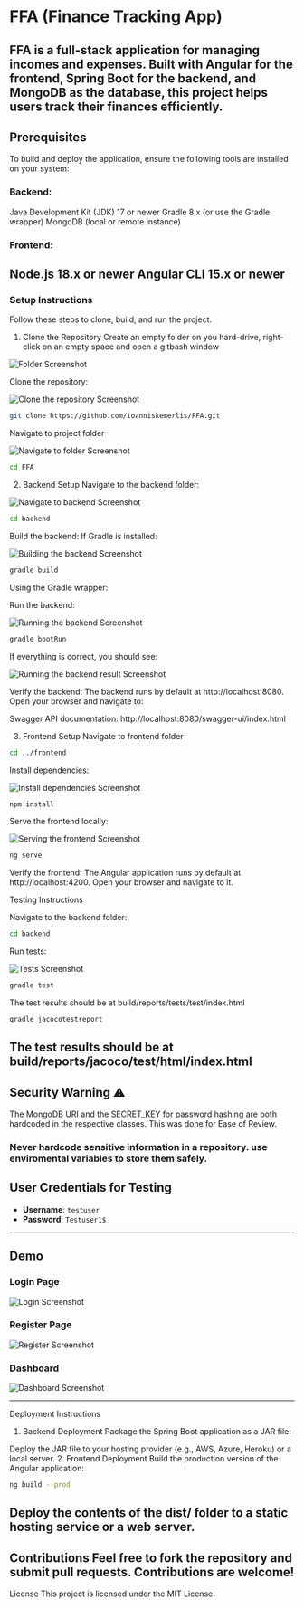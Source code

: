 # FFA (Finance Tracking App)
FFA is a full-stack application for managing incomes and expenses. Built with Angular for the frontend, Spring Boot for the backend, and MongoDB as the database, this project helps users track their finances efficiently.
---

## Prerequisites
To build and deploy the application, ensure the following tools are installed on your system:

### Backend:
Java Development Kit (JDK) 17 or newer
Gradle 8.x (or use the Gradle wrapper)
MongoDB (local or remote instance)
### Frontend:
Node.js 18.x or newer
Angular CLI 15.x or newer
---


### Setup Instructions
Follow these steps to clone, build, and run the project.

1. Clone the Repository
Create an empty folder on you hard-drive, right-click on an empty space and open a gitbash window

![Folder Screenshot](https://github.com/ioanniskemerlis/FFA/blob/main/images/folder.PNG?raw=true "Folder Screenshot")

Clone the repository:

![Clone the repository Screenshot](https://github.com/ioanniskemerlis/FFA/blob/main/images/clone.PNG?raw=true "Clone the repository Screenshot")
```bash
git clone https://github.com/ioanniskemerlis/FFA.git
```

Navigate to project folder

![Navigate to folder Screenshot](https://github.com/ioanniskemerlis/FFA/blob/main/images/navigate.PNG?raw=true "Navigate to folder Screenshot")
```bash
cd FFA
```

2. Backend Setup
Navigate to the backend folder:

![Navigate to backend Screenshot](https://github.com/ioanniskemerlis/FFA/blob/main/images/navigate2.PNG?raw=true "Navigate to backend Screenshot")
```bash
cd backend
```

Build the backend:
If Gradle is installed:

![Building the backend Screenshot](https://github.com/ioanniskemerlis/FFA/blob/main/images/gbuild.PNG?raw=true "Building the backend Screenshot")
```bash
gradle build
```
Using the Gradle wrapper:


Run the backend:

![Running the backend Screenshot](https://github.com/ioanniskemerlis/FFA/blob/main/images/grun.PNG?raw=true "Running the backend Screenshot")
```bash
gradle bootRun
```

If everything is correct, you should see: 

![Running the backend result Screenshot](https://github.com/ioanniskemerlis/FFA/blob/main/images/grun1.PNG?raw=true "Running the backend result Screenshot")

Verify the backend:
The backend runs by default at http://localhost:8080. Open your browser and navigate to:

Swagger API documentation: http://localhost:8080/swagger-ui/index.html


3. Frontend Setup
Navigate to frontend folder
```bash
cd ../frontend
```

Install dependencies:

![Install dependencies Screenshot](https://github.com/ioanniskemerlis/FFA/blob/main/images/installdep.PNG?raw=true "Install dependencies Screenshot")
```bash
npm install
```


Serve the frontend locally:

![Serving the frontend Screenshot](https://github.com/ioanniskemerlis/FFA/blob/main/images/serve.PNG?raw=true "Serving the frontend Screenshot")
```bash
ng serve
```

Verify the frontend:
The Angular application runs by default at http://localhost:4200. Open your browser and navigate to it.


Testing Instructions

Navigate to the backend folder:
```bash
cd backend
```
Run tests:

![Tests Screenshot](https://github.com/ioanniskemerlis/FFA/blob/main/images/tests.PNG?raw=true "Tests Screenshot")
```bash
gradle test
```

The test results should be at build/reports/tests/test/index.html

```bash
gradle jacocotestreport
```
The test results should be at build/reports/jacoco/test/html/index.html
---


## Security Warning ⚠️
The MongoDB URI and the SECRET_KEY for password hashing are both hardcoded in the respective classes. This was done for Ease of Review.
### **Never hardcode sensitive information in a repository.**  use enviromental variables to store them safely.

## User Credentials for Testing
- **Username**: `testuser`
- **Password**: `Testuser1$`

---

## Demo
### Login Page

![Login Screenshot](https://github.com/ioanniskemerlis/FFA/blob/main/images/login.PNG?raw=true "Tests Screenshot")

### Register Page

![Register Screenshot](https://github.com/ioanniskemerlis/FFA/blob/main/images/register.PNG?raw=true "Tests Screenshot")

### Dashboard

![Dashboard Screenshot](https://github.com/ioanniskemerlis/FFA/blob/main/images/dashboard.PNG?raw=true "Tests Screenshot")

---
Deployment Instructions
1. Backend Deployment
Package the Spring Boot application as a JAR file:

Deploy the JAR file to your hosting provider (e.g., AWS, Azure, Heroku) or a local server.
2. Frontend Deployment
Build the production version of the Angular application:

```bash
ng build --prod
```
Deploy the contents of the dist/ folder to a static hosting service or a web server.
---

Contributions
Feel free to fork the repository and submit pull requests. Contributions are welcome!
---
License
This project is licensed under the MIT License.